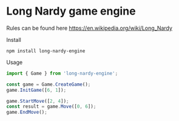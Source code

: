 # Long Nardy game engine
Rules can be found here https://en.wikipedia.org/wiki/Long_Nardy

Install
```
npm install long-nardy-engine
```

Usage
```typescript
import { Game } from 'long-nardy-engine';

const game = Game.CreateGame();
game.InitGame([6, 1]);

game.StartMove([2, 4]);
const result = game.Move([0, 6]);
game.EndMove();
```
